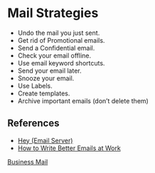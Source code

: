 # Mail Strategies

- Undo the mail you just sent.
- Get rid of Promotional emails.
- Send a Confidential email.
- Check your email offline.
- Use email keyword shortcuts.
- Send your email later.
- Snooze your email.
- Use Labels.
- Create templates.
- Archive important emails (don’t delete them)

## References

- [Hey (Email Server)](hey.com)
- [How to Write Better Emails at Work](https://hbr.org/2021/08/how-to-write-better-emails-at-work)

[Business Mail](Mail%20Strategies%20179c0f5171ec816fa53df93b3d22b14c/Business%20Mail%20179c0f5171ec814e86a4de9dd3ffd42e.md)